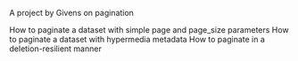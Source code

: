  A project by Givens on pagination

How to paginate a dataset with simple page and page_size parameters
How to paginate a dataset with hypermedia metadata
How to paginate in a deletion-resilient manner
